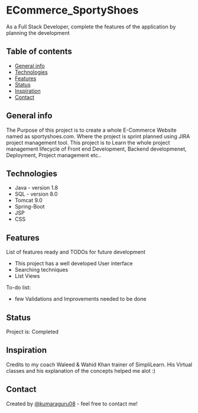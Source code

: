 # ECommerce_SportyShoes
As a Full Stack Developer, complete the features of the application by planning the development

## Table of contents
* [General info](#general-info)
* [Technologies](#technologies)
* [Features](#features)
* [Status](#status)
* [Inspiration](#inspiration)
* [Contact](#contact)

## General info
The Purpose of this project is to create a whole E-Commerce Website named as sportyshoes.com. Where the project is sprint planned using JIRA project management tool.
This project is to Learn the whole project management lifecycle of Front end Development, Backend developmenet, Deployment, Project management etc..

## Technologies
* Java - version 1.8
* SQL - version 8.0
* Tomcat 9.0
* Spring-Boot
* JSP
* CSS

## Features
List of features ready and TODOs for future development
* This project has a well developed User interface
* Searching techniques
* List Views

To-do list:
* few Validations and Improvements needed to be done

## Status
Project is: Completed

## Inspiration
Credits to my coach Waleed & Wahid Khan trainer of SimpliLearn. His Virtual classes and his explanation of the concepts helped me alot :)

## Contact
Created by [@kumaraguru08](kumaraguru1995.chn@gmail.com) - feel free to contact me!

